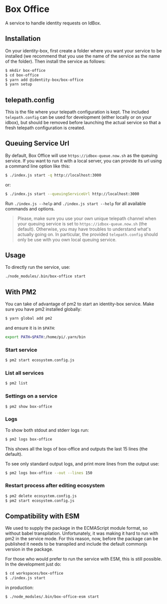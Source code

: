 # Box Office

A service to handle identity requests on IdBox.

## Installation

On your identity-box, first create a folder where you want your service to be installed (we recommend that you use the name of the service as the name of the folder). Then install the service as follows:

```bash
$ mkdir box-office
$ cd box-office
$ yarn add @identity-box/box-office
$ yarn setup
```

## telepath.config

This is the file where your telepath configuration is kept. The included `telepath.config`
can be used for development (either locally or on your idbox), but should be removed before
launching the actual service so that a fresh telepath configuration is created.

## Queuing Service Url

By default, Box Office will use `https://idbox-queue.now.sh` as the queuing service. If you want
to run it with a local server, you can provide its url using a command line option like this:

```bash
$ ./index.js start -q http://localhost:3000
```
or:

```bash
$ ./index.js start --queuingServiceUrl http://localhost:3000
```

Run `./index.js --help` and `./index.js start --help` for all available commands and options.

> Please, make sure you use your own unique telepath channel when your queuing service
is set to `https://idbox-queue.now.sh` (the default). Otherwise, you may have troubles to understand
what's actually going on. In particular, the provided `telepath.config` should only be use with
you own local queuing service.

## Usage

To directly run the service, use:

```bash
./node_modules/.bin/box-office start
```

## With PM2

You can take of advantage of pm2 to start an identity-box service. Make sure you have pm2 installed globally:

```bash
$ yarn global add pm2
```

and ensure it is in `$PATH`:

```bash
export PATH=$PATH:/home/pi/.yarn/bin
```

### Start service

```bash
$ pm2 start ecosystem.config.js
```

### List all services

```bash
$ pm2 list
```

### Settings on a service

```bash
$ pm2 show box-office
```

### Logs

To show both stdout and stderr logs run:

```bash
$ pm2 logs box-office
```

This shows all the logs of box-office and outputs the last 15 lines (the default).

To see only standard output logs, and print more lines from the output use:

```bash
$ pm2 logs box-office --out --lines 150
```

### Restart process after editing ecosystem

```bash
$ pm2 delete ecosystem.config.js
$ pm2 start ecosystem.config.js
```

## Compatibility with ESM

We used to supply the package in the ECMAScript module format, so without babel transpilation. Unfortunately, it was making it hard to run with pm2 in the service mode. For this reason, now, before the package can be published it needs to be transpiled and include the default commonjs version in the package.

For those who would prefer to run the service with ESM, this is still possible. In the development just do:

```bash
$ cd workspaces/box-office
$ ./index.js start
```

in production:

```bash
$ ./node_modules/.bin/box-office-esm start
```
